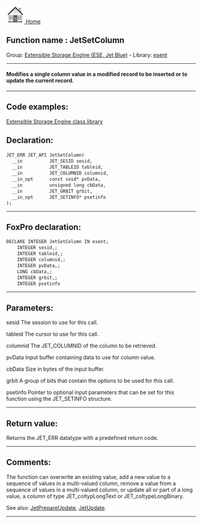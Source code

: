 [<img src="../../images/home.png"> Home ](https://github.com/VFPX/Win32API)  

## Function name : JetSetColumn
Group: [Extensible Storage Engine (ESE, Jet Blue)](../../functions_group.md#Extensible_Storage_Engine_(ESE,_Jet_Blue))  -  Library: [esent](../../Libraries.md#esent)  
***  


#### Modifies a single column value in a modified record to be inserted or to update the current record.
***  


## Code examples:
[Extensible Storage Engine class library](../../samples/sample_532.md)  

## Declaration:
```foxpro  
JET_ERR JET_API JetSetColumn(
  __in          JET_SESID sesid,
  __in          JET_TABLEID tableid,
  __in          JET_COLUMNID columnid,
  __in_opt      const void* pvData,
  __in          unsigned long cbData,
  __in          JET_GRBIT grbit,
  __in_opt      JET_SETINFO* psetinfo
);  
```  
***  


## FoxPro declaration:
```foxpro  
DECLARE INTEGER JetSetColumn IN esent;
	INTEGER sesid,;
	INTEGER tableid,;
	INTEGER columnid,;
	INTEGER pvData,;
	LONG cbData,;
	INTEGER grbit,;
	INTEGER psetinfo  
```  
***  


## Parameters:
sesid 
The session to use for this call.

tableid 
The cursor to use for this call.

columnid 
The JET_COLUMNID of the column to be retrieved.

pvData 
Input buffer containing data to use for column value.

cbData 
Size in bytes of the input buffer.

grbit 
A group of bits that contain the options to be used for this call.

psetinfo 
Pointer to optional input parameters that can be set for this function using the JET_SETINFO structure.  
***  


## Return value:
Returns the JET_ERR datatype with a predefined return code.  
***  


## Comments:
The function can overwrite an existing value, add a new value to a sequence of values in a multi-valued column, remove a value from a sequence of values in a multi-valued column, or update all or part of a long value, a column of type JET_coltypLongText or JET_coltypeLongBinary.   
  
See also: [JetPrepareUpdate](JetPrepareUpdate.md), [JetUpdate](../esent/JetUpdate.md).  
  
***  

